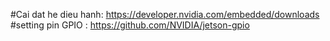 #Cai dat he dieu hanh: 
https://developer.nvidia.com/embedded/downloads
#setting pin GPIO : https://github.com/NVIDIA/jetson-gpio
